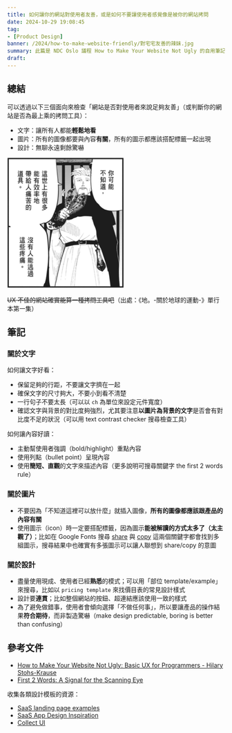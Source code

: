 ```yaml
---
title: 如何讓你的網站對使用者友善，或是如何不要讓使用者感覺像是被你的網站拷問
date: 2024-10-29 19:08:45
tag:
- [Product Design]
banner: /2024/how-to-make-website-friendly/對宅宅友善的辣妹.jpg
summary: 此篇是 NDC Oslo 議程 How to Make Your Website Not Ugly 的自用筆記。議程標題雖然是 ugly，但實際演講內容比較接近「如何讓產品（網站）對使用者更友善」。
draft: 
---
```


## 總結

可以透過以下三個面向來檢查「網站是否對使用者來說足夠友善」（或判斷你的網站是否為最上乘的拷問工具）：

- 文字：讓所有人都能**輕鬆地看**
- 圖片：所有的圖像都要與內容**有關**，所有的圖示都應該搭配標籤一起出現
- 設計：無聊永遠剩餘驚嚇

![這世上有很多能有效率地帶給人痛苦的道具](/2024/how-to-make-website-friendly/這世上有很多能有效率地帶給人痛苦的道具.png)

~~UX 不佳的網站確實能算一種拷問工具吧~~（出處：《地。-關於地球的運動-》單行本第一集）

## 筆記

### 關於文字

如何讓文字好看：

- 保留足夠的行距，不要讓文字擠在一起
- 確保文字的尺寸夠大，不要小到看不清楚
- 一行句子不要太長（可以以 `ch` 為單位來設定元件寬度）
- 確認文字與背景的對比度夠強烈，尤其要注意**以圖片為背景的文字**是否會有對比度不足的狀況（可以用 text contrast checker 搜尋檢查工具）

如何讓內容好讀：

- 主動幫使用者強調（bold/highlight）重點內容
- 使用列點（bullet point）呈現內容
- 使用**簡短、直觀**的文字來描述內容（更多說明可搜尋關鍵字 the first 2 words rule）

### 關於圖片

- 不要因為「不知道這裡可以放什麼」就插入圖像，**所有的圖像都應該跟產品的內容有關**
- 使用圖示（icon）時一定要搭配標籤，因為圖示**能被解讀的方式太多了（太主觀了）**；比如在 Google Fonts 搜尋 [share](https://fonts.google.com/icons?icon.query=share) 與 [copy](https://fonts.google.com/icons?icon.query=copy) 這兩個關鍵字都會找到多組圖示，搜尋結果中也確實有多張圖示可以讓人聯想到 share/copy 的意圖

### 關於設計

- 盡量使用現成、使用者已經**熟悉**的模式；可以用「部位 template/example」來搜尋，比如以 `pricing template` 來找價目表的常見設計樣式
- 設計要**連貫**；比如整個網站的按鈕、超連結應該使用一致的樣式
- 為了避免做錯事，使用者會傾向選擇「不做任何事」，所以要讓產品的操作結果**符合期待**，而非製造驚嚇（make design predictable, boring is better than confusing）

## 參考文件

- [How to Make Your Website Not Ugly: Basic UX for Programmers - Hilary Stohs-Krause](https://youtu.be/Jf0cjocP8Wk?si=x7IC2Fz3A9ITTU-e)
- [First 2 Words: A Signal for the Scanning Eye](https://www.nngroup.com/articles/first-2-words-a-signal-for-scanning/)

收集各類設計模板的資源：

- [SaaS landing page examples](https://saaslandingpage.com/)
- [SaaS App Design Inspiration](https://saasinterface.com/)
- [Collect UI](https://collectui.com/)
